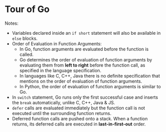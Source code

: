 # Tour of Go

Notes:
- Variables declared inside an `if short` statement will also be available in `else` blocks.
- Order of Evaluation in Function Arguments:
    - In Go, function arguments are evaluated before the function is called.
    - Go determines the order of evaluation of function arguments by evaluating them from **left to right** before the function call, as specified in the language specification.
    - In languages like C, C++, Java there is no definite specification that mentions on the order of evaluation of function arguments.
    - In Python, the order of evaluation of function arguments is similar to Go.
- In `switch` statement, Go runs only the first successful case and inserts the `break` automatically, unlike C, C++, Java & JS.
- `defer` calls are evaluated immediately but the function call is not executed until the surrounding function returns.
- Deferred function calls are pushed onto a stack. When a function returns, its deferred calls are executed in **last-in-first-out** order.
